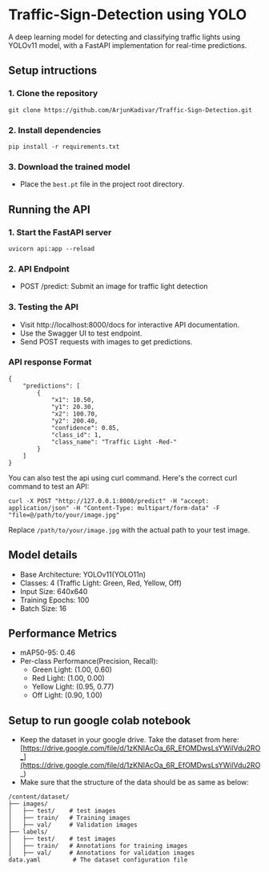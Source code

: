 # Traffic-Sign-Detection using YOLO
A deep learning model for detecting and classifying traffic lights using YOLOv11 model, with a FastAPI implementation for real-time predictions.

## Setup intructions

### 1. Clone the repository
```
git clone https://github.com/ArjunKadivar/Traffic-Sign-Detection.git
```

### 2. Install dependencies
```
pip install -r requirements.txt
```

### 3. Download the trained model
- Place the `best.pt` file in the project root directory.

## Running the API

### 1. Start the FastAPI server
```
uvicorn api:app --reload
```
### 2. API Endpoint
- POST /predict: Submit an image for traffic light detection

### 3. Testing the API
- Visit http://localhost:8000/docs for interactive API documentation.
- Use the Swagger UI to test endpoint.
- Send POST requests with images to get predictions.

### API response Format
```
{
    "predictions": [
        {
            "x1": 10.50,
            "y1": 20.30,
            "x2": 100.70,
            "y2": 200.40,
            "confidence": 0.85,
            "class_id": 1,
            "class_name": "Traffic Light -Red-"
        }
    ]
}
```
You can also test the api using curl command. Here's the correct curl command to test an API:
```
curl -X POST "http://127.0.0.1:8000/predict" -H "accept: application/json" -H "Content-Type: multipart/form-data" -F "file=@/path/to/your/image.jpg"
```

Replace `/path/to/your/image.jpg` with the actual path to your test image.

## Model details

- Base Architecture: YOLOv11(YOLO11n)
- Classes: 4 (Traffic Light: Green, Red, Yellow, Off)
- Input Size: 640x640
- Training Epochs: 100
- Batch Size: 16

## Performance Metrics

- mAP50-95: 0.46
- Per-class Performance(Precision, Recall):
  - Green Light: (1.00, 0.60)
  - Red Light: (1.00, 0.00)
  - Yellow Light: (0.95, 0.77)
  - Off Light: (0.90, 1.00)

## Setup to run google colab notebook

- Keep the dataset in your google drive. Take the dataset from here: [https://drive.google.com/file/d/1zKNIAcOa_6R_EfOMDwsLsYWilVdu2RO_](https://drive.google.com/file/d/1zKNIAcOa_6R_EfOMDwsLsYWilVdu2RO_) 
- Make sure that the structure of the data should be as same as below:
```
/content/dataset/
├── images/
│   ├── test/    # test images
│   ├── train/   # Training images
│   ├── val/     # Validation images
├── labels/
│   ├── test/    # test images
│   ├── train/   # Annotations for training images
│   ├── val/     # Annotations for validation images
data.yaml         # The dataset configuration file
```
